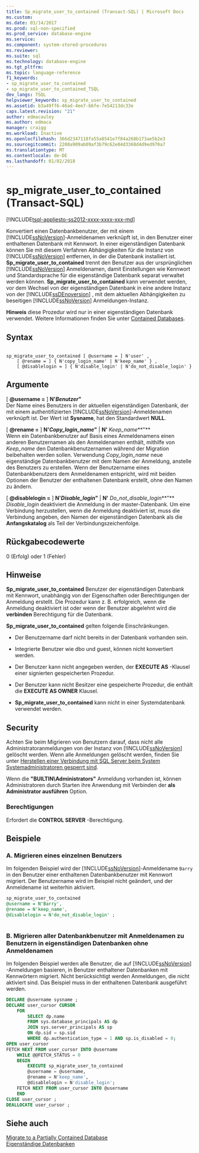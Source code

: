 ```yaml
---
title: Sp_migrate_user_to_contained (Transact-SQL) | Microsoft Docs
ms.custom: 
ms.date: 03/14/2017
ms.prod: sql-non-specified
ms.prod_service: database-engine
ms.service: 
ms.component: system-stored-procedures
ms.reviewer: 
ms.suite: sql
ms.technology: database-engine
ms.tgt_pltfrm: 
ms.topic: language-reference
f1_keywords:
- sp_migrate_user_to_contained
- sp_migrate_user_to_contained_TSQL
dev_langs: TSQL
helpviewer_keywords: sp_migrate_user_to_contained
ms.assetid: b3a49ff6-46ad-4ee7-b6fe-7e54213dc33e
caps.latest.revision: "21"
author: edmacauley
ms.author: edmaca
manager: craigg
ms.workload: Inactive
ms.openlocfilehash: 366d2347118fa55a8541e7f84a268b173ae5b2e3
ms.sourcegitcommit: 2208a909ab09af3b79c62e04d3360d4d9ed970a7
ms.translationtype: MT
ms.contentlocale: de-DE
ms.lasthandoff: 01/02/2018
---
```

# <a name="spmigrateusertocontained-transact-sql"></a>sp_migrate_user_to_contained (Transact-SQL)
[!INCLUDE[tsql-appliesto-ss2012-xxxx-xxxx-xxx-md](../../includes/tsql-appliesto-ss2012-xxxx-xxxx-xxx-md.md)]

  Konvertiert einen Datenbankbenutzer, der mit einem [!INCLUDE[ssNoVersion](../../includes/ssnoversion-md.md)]-Anmeldenamen verknüpft ist, in den Benutzer einer enthaltenen Datenbank mit Kennwort. In einer eigenständigen Datenbank können Sie mit diesem Verfahren Abhängigkeiten für die Instanz von [!INCLUDE[ssNoVersion](../../includes/ssnoversion-md.md)] entfernen, in der die Datenbank installiert ist. **Sp_migrate_user_to_contained** trennt den Benutzer aus der ursprünglichen [!INCLUDE[ssNoVersion](../../includes/ssnoversion-md.md)] Anmeldenamen, damit Einstellungen wie Kennwort und Standardsprache für die eigenständige Datenbank separat verwaltet werden können. **Sp_migrate_user_to_contained** kann verwendet werden, vor dem Wechsel von der eigenständigen Datenbank in eine andere Instanz von der [!INCLUDE[ssDEnoversion](../../includes/ssdenoversion-md.md)] , mit dem aktuellen Abhängigkeiten zu beseitigen [!INCLUDE[ssNoVersion](../../includes/ssnoversion-md.md)] Anmeldungen-Instanz.  
  
 **Hinweis** diese Prozedur wird nur in einer eigenständigen Datenbank verwendet. Weitere Informationen finden Sie unter [Contained Databases](../../relational-databases/databases/contained-databases.md).  
  
## <a name="syntax"></a>Syntax  
  
```  
  
sp_migrate_user_to_contained [ @username = ] N'user' ,   
    [ @rename = ] { N'copy_login_name' | N'keep_name' } ,   
    [ @disablelogin = ] { N'disable_login' | N'do_not_disable_login' }   
```  
  
## <a name="arguments"></a>Argumente  
 [ **@username =** ] **N'***Benutzer***"**  
 Der Name eines Benutzers in der aktuellen eigenständigen Datenbank, der mit einem authentifizierten [!INCLUDE[ssNoVersion](../../includes/ssnoversion-md.md)]-Anmeldenamen verknüpft ist. Der Wert ist **Sysname**, hat den Standardwert **NULL**.  
  
 [ **@rename =** ] **N'***Copy_login_name***"** | **N'** *Keep_name***"**  
 Wenn ein Datenbankbenutzer auf Basis eines Anmeldenamens einen anderen Benutzernamen als den Anmeldenamen enthält, mithilfe von *Keep_name* den Datenbankbenutzernamen während der Migration beibehalten werden sollen. Verwendung *Copy_login_name* neue eigenständige Datenbankbenutzer mit dem Namen der Anmeldung, anstelle des Benutzers zu erstellen. Wenn der Benutzername eines Datenbankbenutzers dem Anmeldenamen entspricht, wird mit beiden Optionen der Benutzer der enthaltenen Datenbank erstellt, ohne den Namen zu ändern.  
  
 [ **@disablelogin =** ] **N'***Disable_login***"** | **N'** *Do_not_disable_login***"**  
 *Disable_login* deaktiviert die Anmeldung in der master-Datenbank. Um eine Verbindung herzustellen, wenn die Anmeldung deaktiviert ist, muss die Verbindung angeben, den Namen der eigenständigen Datenbank als die **Anfangskatalog** als Teil der Verbindungszeichenfolge.  
  
## <a name="return-code-values"></a>Rückgabecodewerte  
 0 (Erfolg) oder 1 (Fehler)  
  
## <a name="remarks"></a>Hinweise  
 **Sp_migrate_user_to_contained** Benutzer der eigenständigen Datenbank mit Kennwort, unabhängig von der Eigenschaften oder Berechtigungen der Anmeldung erstellt. Die Prozedur kann z. B. erfolgreich, wenn die Anmeldung deaktiviert ist oder wenn der Benutzer abgelehnt wird die **verbinden** Berechtigung für die Datenbank.  
  
 **Sp_migrate_user_to_contained** gelten folgende Einschränkungen.  
  
-   Der Benutzername darf nicht bereits in der Datenbank vorhanden sein.  
  
-   Integrierte Benutzer wie dbo und guest, können nicht konvertiert werden.  
  
-   Der Benutzer kann nicht angegeben werden, der **EXECUTE AS** -Klausel einer signierten gespeicherten Prozedur.  
  
-   Der Benutzer kann nicht Besitzer eine gespeicherte Prozedur, die enthält die **EXECUTE AS OWNER** Klausel.  
  
-   **Sp_migrate_user_to_contained** kann nicht in einer Systemdatenbank verwendet werden.  
  
## <a name="security"></a>Security  
 Achten Sie beim Migrieren von Benutzern darauf, dass nicht alle Administratoranmeldungen von der Instanz von [!INCLUDE[ssNoVersion](../../includes/ssnoversion-md.md)] gelöscht werden. Wenn alle Anmeldungen gelöscht werden, finden Sie unter [Herstellen einer Verbindung mit SQL Server beim System Systemadministratoren gesperrt sind](../../database-engine/configure-windows/connect-to-sql-server-when-system-administrators-are-locked-out.md).  
  
 Wenn die **"BUILTIN\Administrators"** Anmeldung vorhanden ist, können Administratoren durch Starten ihre Anwendung mit Verbinden der **als Administrator ausführen** Option.  
  
### <a name="permissions"></a>Berechtigungen  
 Erfordert die **CONTROL SERVER** -Berechtigung.  
  
## <a name="examples"></a>Beispiele  
  
### <a name="a-migrating-a-single-user"></a>A. Migrieren eines einzelnen Benutzers  
 Im folgenden Beispiel wird der [!INCLUDE[ssNoVersion](../../includes/ssnoversion-md.md)]-Anmeldename `Barry` in den Benutzer einer enthaltenen Datenbankbenutzer mit Kennwort migriert. Der Benutzername wird im Beispiel nicht geändert, und der Anmeldename ist weiterhin aktiviert.  
  
```sql  
sp_migrate_user_to_contained   
@username = N'Barry',  
@rename = N'keep_name',  
@disablelogin = N'do_not_disable_login' ;  
  
```  
  
### <a name="b-migrating-all-database-users-with-logins-to-contained-database-users-without-logins"></a>B. Migrieren aller Datenbankbenutzer mit Anmeldenamen zu Benutzern in eigenständigen Datenbanken ohne Anmeldenamen  
 Im folgenden Beispiel werden alle Benutzer, die auf [!INCLUDE[ssNoVersion](../../includes/ssnoversion-md.md)] -Anmeldungen basieren, in Benutzer enthaltener Datenbanken mit Kennwörtern migriert. Nicht berücksichtigt werden Anmeldungen, die nicht aktiviert sind. Das Beispiel muss in der enthaltenen Datenbank ausgeführt werden.  
  
```sql  
DECLARE @username sysname ;  
DECLARE user_cursor CURSOR  
    FOR   
        SELECT dp.name   
        FROM sys.database_principals AS dp  
        JOIN sys.server_principals AS sp   
        ON dp.sid = sp.sid  
        WHERE dp.authentication_type = 1 AND sp.is_disabled = 0;  
OPEN user_cursor  
FETCH NEXT FROM user_cursor INTO @username  
    WHILE @@FETCH_STATUS = 0  
    BEGIN  
        EXECUTE sp_migrate_user_to_contained   
        @username = @username,  
        @rename = N'keep_name',  
        @disablelogin = N'disable_login';  
    FETCH NEXT FROM user_cursor INTO @username  
    END  
CLOSE user_cursor ;  
DEALLOCATE user_cursor ;  
```  
  
## <a name="see-also"></a>Siehe auch  
 [Migrate to a Partially Contained Database](../../relational-databases/databases/migrate-to-a-partially-contained-database.md)   
 [Eigenständige Datenbanken](../../relational-databases/databases/contained-databases.md)  
  
  
